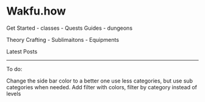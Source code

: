 # Wakfu.how

Get Started
    - classes
    - Quests
Guides
    - dungeons

Theory Crafting
    - Sublimaitons
    - Equipments

Latest Posts

---
To do:

Change the side bar color to a better one
use less categories, but use sub categories when needed. Add filter with colors, filter by category instead of levels